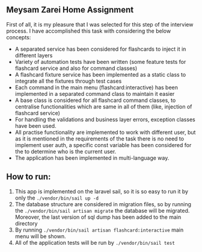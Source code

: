 ## Meysam Zarei Home Assignment

First of all, it is my pleasure that I was selected for this step of the interview process.
I have accomplished this task with considering the below concepts:

- A separated service has been considered for flashcards to inject it in different layers
- Variety of automation tests have been written (some feature tests for flashcard service and also for command classes)
- A flashcard fixture service has been implemented as a static class to integrate all the fixtures through test cases 
- Each command in the main menu (flashcard:interactive) has been implemented in a separated command class to maintain it easier
- A base class is considered for all flashcard command classes, to centralise functionalities which are same in all of them (like, injection of flashcard service)
- For handling the validations and business layer errors, exception classes have been used.
- All practise functionality are implemented to work with different user, but as it is mentioned in the requirements of the task there is no need to implement user auth, a specific const variable has been considered for the to determine who is the current user.
- The application has been implemented in multi-language way. 

## How to run:
1. This app is implemented on the laravel sail, so it is so easy to run it by only the ```./vendor/bin/sail up -d```
2. The database structure are considered in migration files, so by running the ```./vendor/bin/sail artisan migrate``` the database will be migrated. Moreover, the last version of sql dump has been added to the main directory
3. By running `./vendor/bin/sail artisan flashcard:interactive` main menu will be shown.
4. All of the application tests will be run by `./vendor/bin/sail test`

